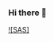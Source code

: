 ### Hi there 👋

<!--START_SECTION:badges-->
[![SAS]]([http://www.credly.com/badges/373897a6-2e76-4626-b3f7-a9a191c41774](https://www.credly.com/badges/cc880c67-0f98-4112-9fad-3a50c03740f4) "SAS")
<!--END_SECTION:badges-->
<!--
**espositic/espositic** is a ✨ _special_ ✨ repository because its `README.md` (this file) appears on your GitHub profile.

Here are some ideas to get you started:

- 🔭 I’m currently working on ...
- 🌱 I’m currently learning ...
- 👯 I’m looking to collaborate on ...
- 🤔 I’m looking for help with ...
- 💬 Ask me about ...
- 📫 How to reach me: ...
- 😄 Pronouns: ...
- ⚡ Fun fact: ...
-->

